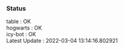### Status


table : OK  
hogwarts : OK  
icy-bot : OK  
Latest Update : 2022-03-04 13:14:16.802921
